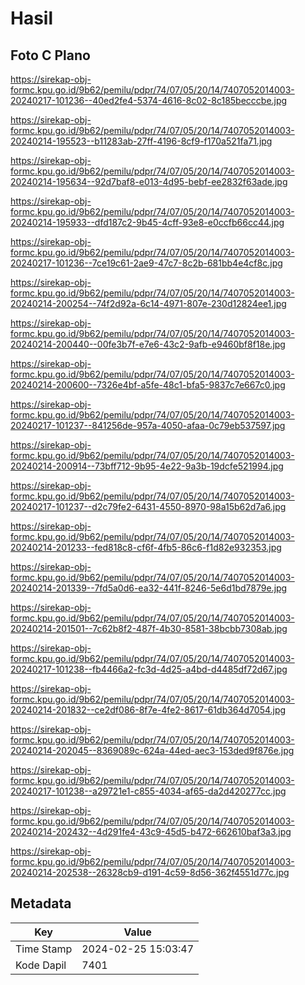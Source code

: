 # Hasil

## Foto C Plano

https://sirekap-obj-formc.kpu.go.id/9b62/pemilu/pdpr/74/07/05/20/14/7407052014003-20240217-101236--40ed2fe4-5374-4616-8c02-8c185becccbe.jpg

https://sirekap-obj-formc.kpu.go.id/9b62/pemilu/pdpr/74/07/05/20/14/7407052014003-20240214-195523--b11283ab-27ff-4196-8cf9-f170a521fa71.jpg

https://sirekap-obj-formc.kpu.go.id/9b62/pemilu/pdpr/74/07/05/20/14/7407052014003-20240214-195634--92d7baf8-e013-4d95-bebf-ee2832f63ade.jpg

https://sirekap-obj-formc.kpu.go.id/9b62/pemilu/pdpr/74/07/05/20/14/7407052014003-20240214-195933--dfd187c2-9b45-4cff-93e8-e0ccfb66cc44.jpg

https://sirekap-obj-formc.kpu.go.id/9b62/pemilu/pdpr/74/07/05/20/14/7407052014003-20240217-101236--7ce19c61-2ae9-47c7-8c2b-681bb4e4cf8c.jpg

https://sirekap-obj-formc.kpu.go.id/9b62/pemilu/pdpr/74/07/05/20/14/7407052014003-20240214-200254--74f2d92a-6c14-4971-807e-230d12824ee1.jpg

https://sirekap-obj-formc.kpu.go.id/9b62/pemilu/pdpr/74/07/05/20/14/7407052014003-20240214-200440--00fe3b7f-e7e6-43c2-9afb-e9460bf8f18e.jpg

https://sirekap-obj-formc.kpu.go.id/9b62/pemilu/pdpr/74/07/05/20/14/7407052014003-20240214-200600--7326e4bf-a5fe-48c1-bfa5-9837c7e667c0.jpg

https://sirekap-obj-formc.kpu.go.id/9b62/pemilu/pdpr/74/07/05/20/14/7407052014003-20240217-101237--841256de-957a-4050-afaa-0c79eb537597.jpg

https://sirekap-obj-formc.kpu.go.id/9b62/pemilu/pdpr/74/07/05/20/14/7407052014003-20240214-200914--73bff712-9b95-4e22-9a3b-19dcfe521994.jpg

https://sirekap-obj-formc.kpu.go.id/9b62/pemilu/pdpr/74/07/05/20/14/7407052014003-20240217-101237--d2c79fe2-6431-4550-8970-98a15b62d7a6.jpg

https://sirekap-obj-formc.kpu.go.id/9b62/pemilu/pdpr/74/07/05/20/14/7407052014003-20240214-201233--fed818c8-cf6f-4fb5-86c6-f1d82e932353.jpg

https://sirekap-obj-formc.kpu.go.id/9b62/pemilu/pdpr/74/07/05/20/14/7407052014003-20240214-201339--7fd5a0d6-ea32-441f-8246-5e6d1bd7879e.jpg

https://sirekap-obj-formc.kpu.go.id/9b62/pemilu/pdpr/74/07/05/20/14/7407052014003-20240214-201501--7c62b8f2-487f-4b30-8581-38bcbb7308ab.jpg

https://sirekap-obj-formc.kpu.go.id/9b62/pemilu/pdpr/74/07/05/20/14/7407052014003-20240217-101238--fb4466a2-fc3d-4d25-a4bd-d4485df72d67.jpg

https://sirekap-obj-formc.kpu.go.id/9b62/pemilu/pdpr/74/07/05/20/14/7407052014003-20240214-201832--ce2df086-8f7e-4fe2-8617-61db364d7054.jpg

https://sirekap-obj-formc.kpu.go.id/9b62/pemilu/pdpr/74/07/05/20/14/7407052014003-20240214-202045--8369089c-624a-44ed-aec3-153ded9f876e.jpg

https://sirekap-obj-formc.kpu.go.id/9b62/pemilu/pdpr/74/07/05/20/14/7407052014003-20240217-101238--a29721e1-c855-4034-af65-da2d420277cc.jpg

https://sirekap-obj-formc.kpu.go.id/9b62/pemilu/pdpr/74/07/05/20/14/7407052014003-20240214-202432--4d291fe4-43c9-45d5-b472-662610baf3a3.jpg

https://sirekap-obj-formc.kpu.go.id/9b62/pemilu/pdpr/74/07/05/20/14/7407052014003-20240214-202538--26328cb9-d191-4c59-8d56-362f4551d77c.jpg


## Metadata

| Key        | Value               |
| ---------- | ------------------- |
| Time Stamp | 2024-02-25 15:03:47 |
| Kode Dapil | 7401                |



